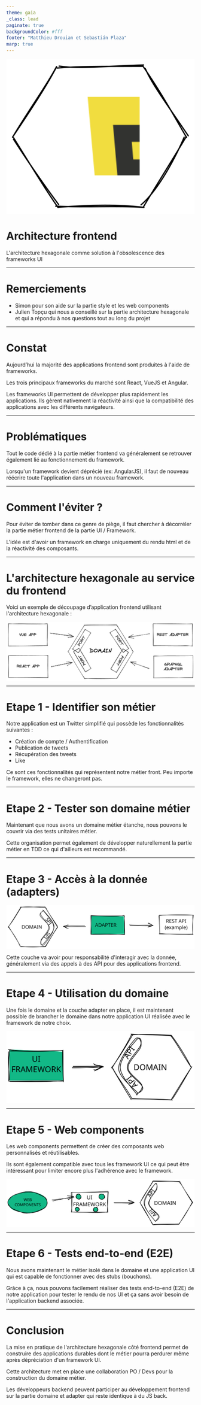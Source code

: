 ```yaml
---
theme: gaia
_class: lead
paginate: true
backgroundColor: #fff
footer: "Matthieu Drouian et Sebastián Plaza"
marp: true
---
```

<style>
img[alt~="center"] {
  display: block;
  margin: 0 auto;
}
</style>

![bg left:40% 80%](assets/logo.svg)

# **Architecture frontend**

L'architecture hexagonale comme solution à l'obsolescence des frameworks UI


---

# Remerciements

- Simon pour son aide sur la partie style et les web components
- Julien Topçu qui nous a conseillé sur la partie architecture hexagonale et qui a répondu à nos questions tout au long du projet

---

# Constat

Aujourd’hui la majorité des applications frontend sont produites à l'aide de frameworks.

Les trois principaux frameworks du marché sont React, VueJS et Angular.

Les frameworks UI permettent de développer plus rapidement les applications. Ils gèrent nativement la réactivité ainsi que la compatibilité des applications avec les différents navigateurs.

---

# Problématiques

Tout le code dédié à la partie métier frontend va généralement se retrouver également lié au fonctionnement du framework.

Lorsqu'un framework devient déprécié (ex: AngularJS), il faut de nouveau réécrire toute l'application dans un nouveau framework.

---

# Comment l'éviter ?

Pour éviter de tomber dans ce genre de piège, il faut chercher à décorréler la partie métier frontend de la partie UI / Framework.

L'idée est d'avoir un framework en charge uniquement du rendu html et de la réactivité des composants.

---

# L'architecture hexagonale au service du frontend

Voici un exemple de découpage d’application frontend utilisant l'architecture hexagonale :

![width:900px center](assets/schema.png)

---

# Etape 1 - Identifier son métier

Notre application est un Twitter simplifié qui possède les fonctionnalités suivantes :
- Création de compte / Authentification
- Publication de tweets
- Récupération des tweets
- Like

Ce sont ces fonctionnalités qui représentent notre métier front. 
Peu importe le framework, elles ne changeront pas.

--- 

# Etape 2 - Tester son domaine métier

Maintenant que nous avons un domaine métier étanche, nous pouvons le couvrir via des tests unitaires métier.

Cette organisation permet également de développer naturellement la partie métier en TDD ce qui d'ailleurs est recommandé.

---

# Etape 3 - Accès à la donnée (adapters)

![width:800px center](assets/adapter.svg)

Cette couche va avoir pour responsabilité d'interagir avec la donnée, généralement via des appels à des API pour des applications frontend.

---


# Etape 4 - Utilisation du domaine

Une fois le domaine et la couche adapter en place, il est maintenant possible de brancher le domaine dans notre application UI réalisée avec le framework de notre choix.

![center](assets/framework.svg)

---

# Etape 5 - Web components

Les web components permettent de créer des composants web personnalisés et réutilisables.

Ils sont également compatible avec tous les framework UI ce qui peut être intéressant pour limiter encore plus l'adhérence avec le framework.

![width:800 center](assets/web-components.svg)

---

# Etape 6 - Tests end-to-end (E2E)

Nous avons maintenant le métier isolé dans le domaine et une application UI qui est capable de fonctionner avec des stubs (bouchons).

Grâce à ça, nous pouvons facilement réaliser des tests end-to-end (E2E) de notre application pour tester le rendu de nos UI et ça sans avoir besoin de l'application backend associée.


---

# Conclusion

La mise en pratique de l'architecture hexagonale côté frontend permet de construire des applications durables dont le métier pourra perdurer même après dépréciation d'un framework UI.

Cette architecture met en place une collaboration PO / Devs pour la construction du domaine métier.

Les développeurs backend peuvent participer au développement frontend sur la partie domaine et adapter qui reste identique à du JS back.



